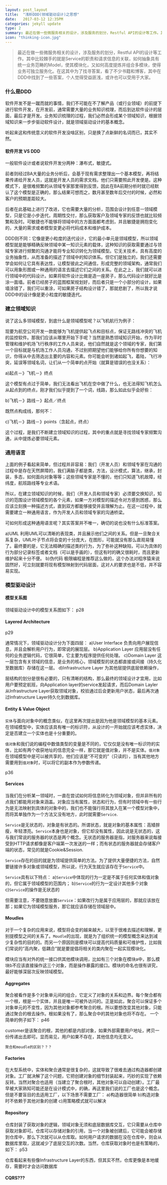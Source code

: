 ```yaml
---
layout: post_layout
title:  "浅析DDD(领域驱动设计)之思想"
date:   2017-03-12 12:35PM
categories: jekyll update
type: 2
summary: 最近在做一些微服务相关的设计，涉及服务的划分，Restful API的设计等工作。其中比较棘手的就是Service的职责和请求信息的关联，如何抽象具有统一业务范畴的Model，使其模块化，又如何高度提炼并组合多模块，使得业务可独立服务化。在这其中为了找寻答案，看了不少书籍和博客，其中在DDD中找到了一些答案，个人觉得受益匪浅，或许也可以受用于大家。"
icon: "thinking-icon.jpg"
---
```

>最近在做一些微服务相关的设计，涉及服务的划分，Restful API的设计等工作。其中比较棘手的就是Service的职责和请求信息的关联，如何抽象具有统一业务范畴的Model，使其模块化，又如何高度提炼并组合多模块，使得业务可独立服务化。在这其中为了找寻答案，看了不少书籍和博客，其中在DDD中找到了一些答案，个人觉得受益匪浅，或许也可以受用于大家。

### 什么是DDD

软件开发不是一蹴而就的事情，我们不可能在不了解产品（或行业领域）的前提下进行软件开发，在开发前，通常需要大量的业务知识梳理，而后到达软件设计的层面，最后才是开发。业务知识梳理的过程，我们必然会形成某个领域知识，根据领域知识来一步步驱动软件设计，就是领域驱动设计的基本概念。

听起来这和传统意义的软件开发没啥区别，只是换了点新鲜的名词而已，其实不然。

#### 软件开发 VS DDD

一般软件设计或者说软件开发分两种：瀑布式，敏捷式。

前者则经过BA大量的业务分析后，会基于现有需求整理出一个基本模型，再将结果传递给开发人员，这就是开发人员的需求文档，他们只需要照此开发便是。这种模式下，是很难频繁的从领域专家那里得到反馈，因此在BA前期分析时就已经默认了这个模型是正确的，那么结果可想而之，数月甚至数年后交付的时候，必然和客户的预期差距较大。

后者在此基础上进行了改进，它也需要大量的分析，范围会设计到任意一领域模型，只是它是小步迭代，周期性交付，那么获取客户及领域专家的反馈也就比较频繁和及时。可敏捷也不能够将领域中的方方面面都考虑到，并且敏捷是拥抱变化的，大量的需求或者模型变更必将代码成本和维护成本。

DDD则不同：它像是更小粒度的迭代设计，它的最小单元是领域模型，所以领域模型就是能够精确反映领域中某一知识元素的载体，这种知识的获取需要通过与领域专家进行频繁的沟通才能将专业知识转化为领域模型。它无关技术，具有高度的业务抽象性，从而准备的描述了领域中的知识体系。但它们是独立的，我们还需要学会如何让它具有表达性，让模型彼此之间通信，形成完整的领域架构，通常我们可以用象形图或一种通用的语言去描述它们之间的关系。在此之上，我们就可以进行领域中的代码设计。如果将软件设计比做是造一座房子，那么代码设计就好比是涂一面墙。前者已经房子的蓝图框架规划好，而后者只是一个小部分的设计，如果墙涂错了，我们可以重涂，可如果房子结构设计错了，那就悲剧了，所以我才说DDD中的设计像是更小粒度的敏捷迭代。

### 建立领域知识

说了这么多领域模型，到底什么是领域模型呢？以飞机航行为例子：

现要为航空公司开发一款能够为飞机提供起飞点和目标点，保证无路线冲突的飞机的监控软件。那我们应该从哪里开始下手呢？当然是熟悉领域知识开始，作为平时管理和维护机场飞行秩序的工作人员来说，他们自然就是这个领域的专家，我们第一个目标就是与机场工作人员沟通，不过别把期望他们能够给你所有你想要的知识，你得从中去筛选出主要的内容和元素。你可能会听到诸如起飞，着陆，飞行冲突，延误等领域名词，让们从一个简单的点开始（就算是错误的也没关系）：

a)起点－》飞机－》终点

这个模型有点过于简单，我们无法看出飞机在空中做了什么，也无法得知飞机怎么从起点到的终点，刚才我们似乎提到了一个词，线路，那么如此似乎会好些：

b)飞机－》路线－》起点／终点

既然点构成线，那何不：

c)飞机－》路线－》points（含起点，终点）

这个过程，是我们不断建立领域知识的过程，其中的重点就是寻找领域专家频繁沟通，从中提炼必要领域元素。

### 通用语言

上面的例子看起来简单，但过程并非容易：我们（开发人员）和领域专家在沟通的过程中是存在天然屏障的，我们满脑子都是类，方法，设计模式，算法，继承，封装，多态，如何面向对象等等；这些领域专家是不懂的，他们只知道飞机故障，经纬度，航班路线等专业术语。

所以，在建立领域知识的时候，我们（开发人员和领域专家）必须要交换知识，知识的范围设计领域模型的各个元素，如果一方对模型的描述令对方感到困惑，那么应该立刻换一种描述方式，直到双方都能够接受并且理解为止。在这一过程中，就需要建立一种通用语言，作为开发人员和领域专家的沟通桥梁。 

可如何形成这种通用语言呢？其实答案并不唯一，确切的说也没有什么标准答案。

a)UML
利用UML可以清晰的表现类，并且展示他们之间的关系。但是一旦聚合关系复杂，UML叶子节点将会变的十分庞大，在图形，可能就没有那么直观易懂了。最终要的是，它无法精确的描述类的行为，为了弥补这种缺陷，可以为具体的行为部分记录标签或者文档（可以是手画的），但这有时的确又很耗时，而且更新维护起来十分不便。
b)伪代码
极限编程是推荐这么做的，这个办法对程序猿来说固然好，可立刻就要将现有模型映射到代码层面，这对人的要求也是不低，并不容易实现。

### 模型驱动设计

#### 模型关系图

领域驱动设计中的模型关系图如下：
p28

#### Layered Architecture

p29

通常情况下，领域驱动设计分为下面四层：
a)User Interface
负责向用户展现信息，并且会解析用户行为，即常说的展现层。
b)Application Layer
应用层没有任何的业务逻辑代码，它很简单，它主要为程序提供任何处理。
c)Domain Layer
这一层包含有关领域的信息，是业务的核心，领域模型的状态都直接或间接（持久化至数据库）存储在这一层。
d)Infrastructure Layer
为其他层提供底层依赖操作，

层结构的划分是很有必要的，只有清晰的结构，那么最终的领域设计才宜用，比如用户要预定航班，向Application layer的service发起请求，而后Domain Layler从Infrastructure Layer获取领域对象，校验通过后会更新用户状态，最后再次通过Infratructure Layer持久化到数据库。

#### Entity & Value Object

`实体`与面向对象中的概念类似，在这里再次提出是因为他是领域模型的基本元素。在领域模型中，实体应该具有唯一的标识符，从设计的一开始就应该考虑实体，决定是否建立一个实体也是十分重要的。

`值对象`和我们说的编程中数值类型的变量是不同的，它仅仅是没有唯一标识符的实体，比如有两个收获地址的信息完全一样，那它就是值对象，并不是实体。`值对象`在领域模型中是可以被共享的，他们应该是“不可变的”（只读的），当有其他地方需要用到`值对象`时，可以将它的副本作为参数传递。

p36

#### Services

当我们在分析某一领域时，一直在尝试如何将信息转化为领域对象，但并非所有的点我们都能用对象来涵盖。对象应当有属性，状态和行为，但有时领域中有一些行为是无法映射到具体的对象中的，我们也不能强行将其放入在某一个模型对象中，而将其单独作为一个方法又没有地方，此时就需要`Service`.

`Service`是无状态的，对象是有状态的。所谓状态，就是对象的基本属性：高矮胖瘦，年轻漂亮。`Service`本身也是对象，但它却没有属性，因此说是无状态的，这与我们常说的服务器的状态是两个概念。无状态的服务器是指，对服务器来说每接受到HTTP请求都像是客户端第一次发送的一样；而有状态的服务器就会存储客户端的状态，常见的就是Cookie&Session.

`Service`存在的目的就是为领域提供简单的方法。为了提供大量便捷的方法，自然要链接许多对象或领域模型，所以说，行为天生就应该存在于`Service`中。

`Service`具有以下特点：
a)`Service`中体现的行为一定是不属于任何实体和值对象的，但它属于领域模型的范围内；
b)`Service`的行为一定设计其他多个对象
c)`Service`的操作是无状态的

但需要注意，不要随意放置`Service`：如果改行为是属于应用层的，那就应该放在那；如果它为领域模型服务，那它就应该存储在领域层中。

#### Moudles

对于一个复杂的应用来说，模型将会变的越来越大，以至于很难去描述和理解，更别提模型之间的关系了。`Moudle`的出现，就是为了组织统一的模型概念来达到减少复杂性的目的的。而另一个原因则是模块可以提高代码质量和可维护性，比如我们常说的“高内聚，低耦合”就是要提倡将相关的类内聚在一起实现模块化。

模块应当有对外的统一接口供其他模块调用，比如有三个对象在模块a中，那么模块b不应该直接操作这三个对象，而是操作暴露的接口。模块的命名也很有讲究，最好能够深层次反映领域模型。

#### Aggregates

聚合被看作是多个对象单元间的组合，它定义了对象的关系和边界。每个聚合都有一个根，根是一个实体，并且是唯一可被外访问的。正是如此，聚合可以保证多个对象单元的不变性，因为其他对象都参考聚合的根。所以要想改变其他对象，只能通过聚合的根去操作。根如果没有了，那么聚合中的其他对象也将不存在。
一个简单的例子如下：
p46

customer是该聚合的根，其他的都是内部对象，如果外部需要用户地址，拷贝一份传递出去即可。显而易见，用户如果不存在，其他信息均无意义。

`聚合和moudle的区别？？？`

#### Factories
在大型系统中，实体和聚合通常是很复杂的，这就导致了很难去通过构造器都创建对象。工厂就决解了这个问题，它把创建对象的细节封装起来，巧妙的实现了依赖反转。当然对聚合也适用（当建立了聚合根时，其他对象可以自动创建）。工厂最早被大家熟知可能还是在设计模式中，的确，再这里我们说的工厂也是这个概念。
但是不要盲目的去适用工厂，以下场景不需要工厂：
a)构造器很简单
b)构造对象时不依赖于其他对象的创建
c)用策略模式就可以解决


#### Repository

仓库封装了获取对象的逻辑，领域对象无须和底层数据库交互，它只需要从仓库中获取对象即可。仓库可以存储对象的引用，当一个对象被创建后，它可能会被存储到仓库中，那么下次就可以从仓库取。如何用户请求的数据在没在仓库中，则会从数据库里取，这就减少了底层交互的次数。当然，仓库获取对象时也是有策略的，如下：
p53

仓库看起来有些像Infrastructure Layer的东西，但其实不然，仓库更像是本地缓存，需要时才会访问数据库

#### CQRS???
